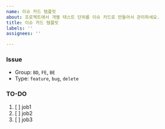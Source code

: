 ```yaml
---
name: 이슈 카드 템플릿
about: 프로젝트에서 개별 태스트 단위를 이슈 카드로 만들어서 관리하세요.
title: 이슈 카드 템플릿
labels: ''
assignees: ''

---
```


### Issue
- Group: `BD`, `FE`, `BE`
- Type: `feature`, `bug`, `delete`

### TO-DO
1. [ ] job1
2. [ ] job2 
3. [ ] job3
